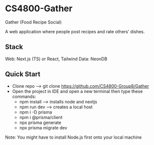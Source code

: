 # CS4800-Gather

Gather (Food Recipe Social)

A web application where people post recipes and rate others’ dishes.

## Stack
Web: Next.js (TS) or React, Tailwind
Data: NeonDB

## Quick Start
- Clone repo --> git clone https://github.com/CS4800-Group8/Gather
- Open the project in IDE and open a new terminal then type these commands:
    - npm install --> installs node and nextjs
    - npm run dev --> creates a local host
    - npm i -D prisma
    - npm i @prisma/client
    - npx prisma generate
    - npx prisma migrate dev

Note: You might have to install Node.js first onto your local machine

